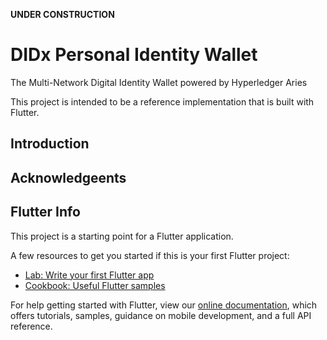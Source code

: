 **UNDER CONSTRUCTION**

# DIDx Personal Identity Wallet

The Multi-Network Digital Identity Wallet powered by Hyperledger Aries

This project is intended to be a reference implementation that is built with Flutter.

## Introduction

## Acknowledgeents


## Flutter Info

This project is a starting point for a Flutter application.

A few resources to get you started if this is your first Flutter project:

- [Lab: Write your first Flutter app](https://flutter.dev/docs/get-started/codelab)
- [Cookbook: Useful Flutter samples](https://flutter.dev/docs/cookbook)

For help getting started with Flutter, view our
[online documentation](https://flutter.dev/docs), which offers tutorials,
samples, guidance on mobile development, and a full API reference.
